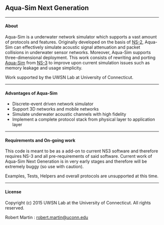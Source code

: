 ## Aqua-Sim Next Generation

-------------------------------------

#### About

Aqua-Sim is a underwater network simulator which supports a vast amount of protocols and features. Originally developed on the basis of [NS-2](http://www.isi.edu/nsnam/ns/), Aqua-Sim can effectively simulate acoustic signal attenuation and packet collisions in underwater sensor networks. Moreover, Aqua-Sim supports three-dimensional deployment. This work consists of rewriting and porting [Aqua-Sim](http://uwsn.engr.uconn.edu/wiki/index.php?title=Aqua-Sim&redirect=no) from [NS-3](http://www.nsnam.org) to improve upon current simulation issues such as memory leakage and usage simplicity.

Work supported by the UWSN Lab at University of Connecticut.

--------------------------------------
#### Advantages of Aqua-Sim
- Discrete-event driven network simulator
- Support 3D networks and mobile networks
- Simulate underwater acoustic channels with high fidelity
- Implement a complete protocol stack from physical layer to application layer

--------------------------------------

#### Requirements and On-going work
This code is meant to be as a add-on to current NS3 software and therefore requires NS-3 and all pre-requirements of said software. Current work of Aqua-Sim Next Generation is in very early stages and therefore will be extremely buggy (so use with caution). 

Examples, Tests, Helpers and overall protocols are unsupported at this time.

--------------------------------------
#### License

Copyright (c) 2015 UWSN Lab at the University of Connecticut.
All rights reserved.

Robert Martin : <robert.martin@uconn.edu>

